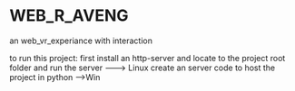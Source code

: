 # WEB_R_AVENG
an web_vr_experiance with interaction 

to run this project:
  first install an http-server and locate to the project root folder and run the server ---> Linux 
  create an server code to host the project in python -->Win

  
